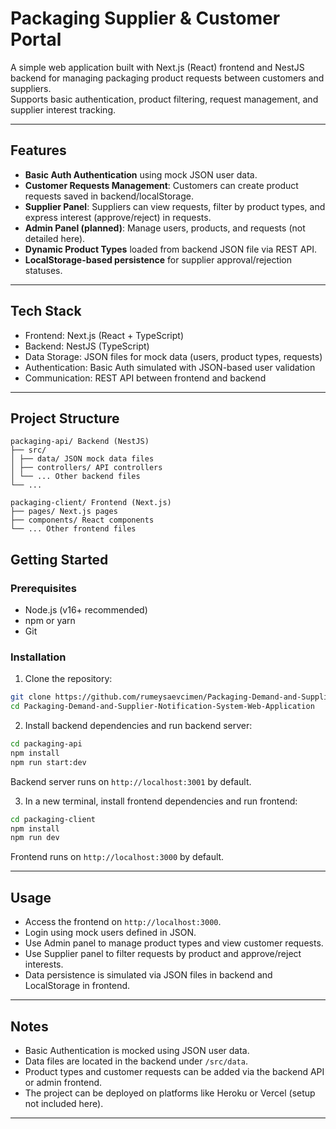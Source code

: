# Packaging Supplier & Customer Portal

A simple web application built with Next.js (React) frontend and NestJS backend for managing packaging product requests between customers and suppliers.  
Supports basic authentication, product filtering, request management, and supplier interest tracking.

---

## Features

- **Basic Auth Authentication** using mock JSON user data.  
- **Customer Requests Management**: Customers can create product requests saved in backend/localStorage.  
- **Supplier Panel**: Suppliers can view requests, filter by product types, and express interest (approve/reject) in requests.  
- **Admin Panel (planned)**: Manage users, products, and requests (not detailed here).  
- **Dynamic Product Types** loaded from backend JSON file via REST API.  
- **LocalStorage-based persistence** for supplier approval/rejection statuses.

---

## Tech Stack

- Frontend: Next.js (React + TypeScript)  
- Backend: NestJS (TypeScript)  
- Data Storage: JSON files for mock data (users, product types, requests)  
- Authentication: Basic Auth simulated with JSON-based user validation  
- Communication: REST API between frontend and backend

---

## Project Structure

```
packaging-api/ Backend (NestJS)
├── src/
│ ├── data/ JSON mock data files
│ ├── controllers/ API controllers
│ └── ... Other backend files
└── ...

packaging-client/ Frontend (Next.js)
├── pages/ Next.js pages
├── components/ React components
└── ... Other frontend files
```



## Getting Started

### Prerequisites

- Node.js (v16+ recommended)
- npm or yarn
- Git

### Installation

1. Clone the repository:

```bash
git clone https://github.com/rumeysaevcimen/Packaging-Demand-and-Supplier-Notification-System-Web-Application.git
cd Packaging-Demand-and-Supplier-Notification-System-Web-Application
```

2. Install backend dependencies and run backend server:

```bash
cd packaging-api
npm install
npm run start:dev
```

Backend server runs on `http://localhost:3001` by default.

3. In a new terminal, install frontend dependencies and run frontend:

```bash
cd packaging-client
npm install
npm run dev
```

Frontend runs on `http://localhost:3000` by default.

---

## Usage

- Access the frontend on `http://localhost:3000`.
- Login using mock users defined in JSON.
- Use Admin panel to manage product types and view customer requests.
- Use Supplier panel to filter requests by product and approve/reject interests.
- Data persistence is simulated via JSON files in backend and LocalStorage in frontend.

---

## Notes

- Basic Authentication is mocked using JSON user data.
- Data files are located in the backend under `/src/data`.
- Product types and customer requests can be added via the backend API or admin frontend.
- The project can be deployed on platforms like Heroku or Vercel (setup not included here).

---





